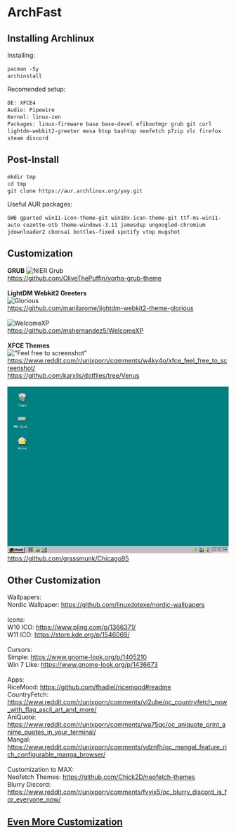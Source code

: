 # ArchFast
## Installing Archlinux
Installing:
```
pacman -Sy
archinstall
```
Recomended setup:
```
DE: XFCE4
Audio: Pipewire
Kernel: linux-zen
Packages: linux-firmware base base-devel efibootmgr grub git curl lightdm-webkit2-greeter mesa htop bashtop neofetch p7zip vlc firefox steam discord 
```
## Post-Install
```
mkdir tmp
cd tmp
git clone https://aur.archlinux.org/yay.git
```
Useful AUR packages:
```
GWE gparted win11-icon-theme-git win10x-icon-theme-git ttf-ms-win11-auto cozette-otb theme-windows-3.11 jamesdsp ungoogled-chromium jdownloader2 cbonsai bottles-fixed spotify vtop mugshot
```
## Customization
**GRUB**
![NIER Grub](https://github.com/OliveThePuffin/yorha-grub-theme/raw/master/preview.png)
<br/>https://github.com/OliveThePuffin/yorha-grub-theme
<br/><br/>**LightDM Webkit2 Greeters**
<br/>![Glorious](https://github.com/manilarome/lightdm-webkit2-theme-glorious/blob/master/glorious.gif)
<br/>https://github.com/manilarome/lightdm-webkit2-theme-glorious
<br/><br/>![WelcomeXP](https://github.com/mshernandez5/WelcomeXP/blob/master/screenshot/login.png)
<br/>https://github.com/mshernandez5/WelcomeXP
<br/><br/>**XFCE Themes**
<br/>!["Feel free to screenshot"](https://i.redd.it/oguf9bet6yc91.png)
<br/>https://www.reddit.com/r/unixporn/comments/w4ky4o/xfce_feel_free_to_screenshot/
<br/>https://github.com/karxlis/dotfiles/tree/Venus
<br/><br/>![Chicago95](https://github.com/grassmunk/Chicago95/raw/master/Screenshots/Chicago95_Desktop.png)
<br/>https://github.com/grassmunk/Chicago95

## Other Customization
Wallpapers:
<br/>Nordic Wallpaper: https://github.com/linuxdotexe/nordic-wallpapers
<br/><br/>Icons:
<br/>W10 ICO: https://www.pling.com/p/1366371/
<br/>W11 ICO: https://store.kde.org/p/1546069/
<br/><br/>Cursors:
<br/>Simple: https://www.gnome-look.org/p/1405210
<br/>Win 7 Like: https://www.gnome-look.org/p/1436673
<br/><br/>Apps:
<br/>RiceMood: https://github.com/fhadiel/ricemood#readme
<br/>CountryFetch: https://www.reddit.com/r/unixporn/comments/vl2ube/oc_countryfetch_now_with_flag_ascii_art_and_more/
<br/>AniQuote: https://www.reddit.com/r/unixporn/comments/wa75gc/oc_aniquote_print_anime_quotes_in_your_terminal/
<br/>Mangal: https://www.reddit.com/r/unixporn/comments/vdznfh/oc_mangal_feature_rich_configurable_manga_browser/
<br/><br/>Customization to MAX:
<br/>Neofetch Themes: https://github.com/Chick2D/neofetch-themes
<br/>Blurry Discord: https://www.reddit.com/r/unixporn/comments/fvyix5/oc_blurry_discord_is_for_everyone_now/
## [Even More Customization](https://www.reddit.com/r/unixporn)
